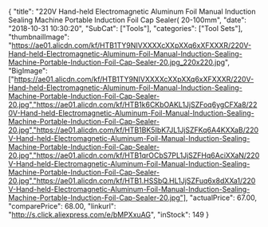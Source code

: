 {
	"title": "220V Hand-held Electromagnetic Aluminum Foil Manual Induction Sealing Machine Portable Induction Foil Cap Sealer( 20-100mm",
	"date": "2018-10-31 10:30:20",
	"SubCat": ["Tools"],
	"categories": ["Tool Sets"],
	"thumbnailImage": "https://ae01.alicdn.com/kf/HTB1TY9NIVXXXXcXXpXXq6xXFXXXR/220V-Hand-held-Electromagnetic-Aluminum-Foil-Manual-Induction-Sealing-Machine-Portable-Induction-Foil-Cap-Sealer-20.jpg_220x220.jpg",
	"BigImage": ["https://ae01.alicdn.com/kf/HTB1TY9NIVXXXXcXXpXXq6xXFXXXR/220V-Hand-held-Electromagnetic-Aluminum-Foil-Manual-Induction-Sealing-Machine-Portable-Induction-Foil-Cap-Sealer-20.jpg","https://ae01.alicdn.com/kf/HTB1k6CKbOAKL1JjSZFoq6ygCFXa8/220V-Hand-held-Electromagnetic-Aluminum-Foil-Manual-Induction-Sealing-Machine-Portable-Induction-Foil-Cap-Sealer-20.jpg","https://ae01.alicdn.com/kf/HTB1BK5IbK7JL1JjSZFKq6A4KXXaB/220V-Hand-held-Electromagnetic-Aluminum-Foil-Manual-Induction-Sealing-Machine-Portable-Induction-Foil-Cap-Sealer-20.jpg","https://ae01.alicdn.com/kf/HTB1qrOCbS7PL1JjSZFHq6AciXXaN/220V-Hand-held-Electromagnetic-Aluminum-Foil-Manual-Induction-Sealing-Machine-Portable-Induction-Foil-Cap-Sealer-20.jpg","https://ae01.alicdn.com/kf/HTB1.HSSbQ.HL1JjSZFuq6x8dXXa1/220V-Hand-held-Electromagnetic-Aluminum-Foil-Manual-Induction-Sealing-Machine-Portable-Induction-Foil-Cap-Sealer-20.jpg"],
	"actualPrice": 67.00,
	"comparePrice": 68.00,
	"linkurl": "http://s.click.aliexpress.com/e/bMPXxuAG",
	"inStock": 149
}
